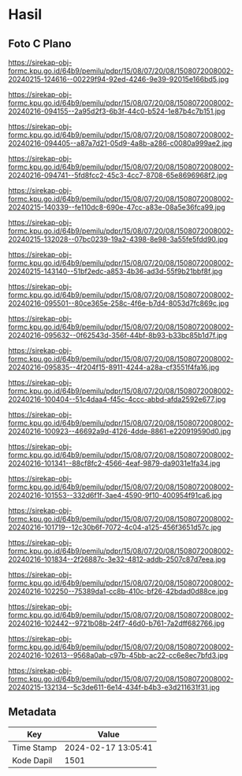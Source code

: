 # Hasil

## Foto C Plano

https://sirekap-obj-formc.kpu.go.id/64b9/pemilu/pdpr/15/08/07/20/08/1508072008002-20240215-124616--00229f94-92ed-4246-9e39-92015e166bd5.jpg

https://sirekap-obj-formc.kpu.go.id/64b9/pemilu/pdpr/15/08/07/20/08/1508072008002-20240216-094155--2a95d2f3-6b3f-44c0-b524-1e87b4c7b151.jpg

https://sirekap-obj-formc.kpu.go.id/64b9/pemilu/pdpr/15/08/07/20/08/1508072008002-20240216-094405--a87a7d21-05d9-4a8b-a286-c0080a999ae2.jpg

https://sirekap-obj-formc.kpu.go.id/64b9/pemilu/pdpr/15/08/07/20/08/1508072008002-20240216-094741--5fd8fcc2-45c3-4cc7-8708-65e8696968f2.jpg

https://sirekap-obj-formc.kpu.go.id/64b9/pemilu/pdpr/15/08/07/20/08/1508072008002-20240215-140339--fe110dc8-690e-47cc-a83e-08a5e36fca99.jpg

https://sirekap-obj-formc.kpu.go.id/64b9/pemilu/pdpr/15/08/07/20/08/1508072008002-20240215-132028--07bc0239-19a2-4398-8e98-3a55fe5fdd90.jpg

https://sirekap-obj-formc.kpu.go.id/64b9/pemilu/pdpr/15/08/07/20/08/1508072008002-20240215-143140--51bf2edc-a853-4b36-ad3d-55f9b21bbf8f.jpg

https://sirekap-obj-formc.kpu.go.id/64b9/pemilu/pdpr/15/08/07/20/08/1508072008002-20240216-095501--80ce365e-258c-4f6e-b7d4-8053d7fc869c.jpg

https://sirekap-obj-formc.kpu.go.id/64b9/pemilu/pdpr/15/08/07/20/08/1508072008002-20240216-095632--0f62543d-356f-44bf-8b93-b33bc85b1d7f.jpg

https://sirekap-obj-formc.kpu.go.id/64b9/pemilu/pdpr/15/08/07/20/08/1508072008002-20240216-095835--4f204f15-8911-4244-a28a-cf3551f4fa16.jpg

https://sirekap-obj-formc.kpu.go.id/64b9/pemilu/pdpr/15/08/07/20/08/1508072008002-20240216-100404--51c4daa4-f45c-4ccc-abbd-afda2592e677.jpg

https://sirekap-obj-formc.kpu.go.id/64b9/pemilu/pdpr/15/08/07/20/08/1508072008002-20240216-100923--46692a9d-4126-4dde-8861-e220919590d0.jpg

https://sirekap-obj-formc.kpu.go.id/64b9/pemilu/pdpr/15/08/07/20/08/1508072008002-20240216-101341--88cf8fc2-4566-4eaf-9879-da9031e1fa34.jpg

https://sirekap-obj-formc.kpu.go.id/64b9/pemilu/pdpr/15/08/07/20/08/1508072008002-20240216-101553--332d6f1f-3ae4-4590-9f10-400954f91ca6.jpg

https://sirekap-obj-formc.kpu.go.id/64b9/pemilu/pdpr/15/08/07/20/08/1508072008002-20240216-101719--12c30b6f-7072-4c04-a125-456f3651d57c.jpg

https://sirekap-obj-formc.kpu.go.id/64b9/pemilu/pdpr/15/08/07/20/08/1508072008002-20240216-101834--2f26887c-3e32-4812-addb-2507c87d7eea.jpg

https://sirekap-obj-formc.kpu.go.id/64b9/pemilu/pdpr/15/08/07/20/08/1508072008002-20240216-102250--75389da1-cc8b-410c-bf26-42bdad0d88ce.jpg

https://sirekap-obj-formc.kpu.go.id/64b9/pemilu/pdpr/15/08/07/20/08/1508072008002-20240216-102442--9721b08b-24f7-46d0-b761-7a2dff682766.jpg

https://sirekap-obj-formc.kpu.go.id/64b9/pemilu/pdpr/15/08/07/20/08/1508072008002-20240216-102613--9568a0ab-c97b-45bb-ac22-cc6e8ec7bfd3.jpg

https://sirekap-obj-formc.kpu.go.id/64b9/pemilu/pdpr/15/08/07/20/08/1508072008002-20240215-132134--5c3de611-6e14-434f-b4b3-e3d211631f31.jpg


## Metadata

| Key        | Value               |
| ---------- | ------------------- |
| Time Stamp | 2024-02-17 13:05:41 |
| Kode Dapil | 1501                |



